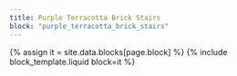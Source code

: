 ```yaml
---
title: Purple Terracotta Brick Stairs
block: "purple_terracotta_brick_stairs"
---
```


{% assign it = site.data.blocks[page.block] %}
{% include block_template.liquid block=it %}

